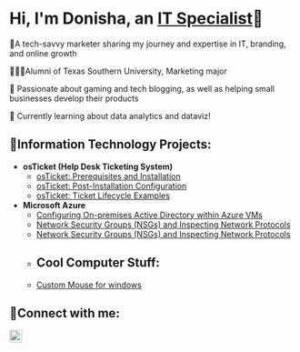 <h1>Hi, I'm Donisha, an <a href="https://www.linkedin.com/in/donisha-gillespie-b2617b1b8/">IT Specialist</a>🤍</h1>

💟A tech-savvy marketer sharing my journey and expertise in IT, branding, and online growth 

👩🏾‍🎓Alumni of Texas Southern University, Marketing major

🫧 Passionate about gaming and tech blogging, as well as helping small businesses develop their products

💭 Currently learning about data analytics and dataviz!


<h2> 🤍Information Technology Projects:</h2>

- <b>osTicket (Help Desk Ticketing System)</b>
  - [osTicket: Prerequisites and Installation](https://github.com/ItsDonisha/osticket-prereqs)
  - [osTicket: Post-Installation Configuration](https://github.com/ItsDonisha/post-installation)
  - [osTicket: Ticket Lifecycle Examples](https://github.com/ItsDonisha/ticket-lifecylce)
- <b>Microsoft Azure</b>
  - [Configuring On-premises Active Directory within Azure VMs](https://github.com/itsDonisha/active-directory)
  - [Network Security Groups (NSGs) and Inspecting Network Protocols](https:github.com/itsDonisha/Network-security)
  - [Network Security Groups (NSGs) and Inspecting Network Protocols](https:github.com/itsDonisha/Network-security)
  - <h2>Cool Computer Stuff:</h2>
  - [Custom Mouse for windows](https://payhip.com/b/JURb0)
    
<h2>💟Connect with me:</h2>

[<img align="left" alt="donisha | LinkedIn" width="22px" src="https://cdn.jsdelivr.net/npm/simple-icons@v3/icons/linkedin.svg" />][linkedin]

[linkedin]: https://www.linkedin.com/in/donisha-gillespie-b2617b1b8/
